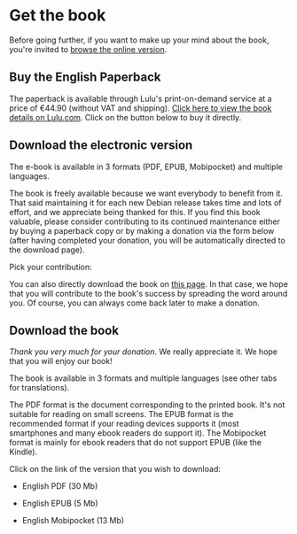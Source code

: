 Get the book
============

Before going further, if you want to make up your mind about the book,
you're invited to [browse the online
version](https://debian-handbook.info/browse/en-US/stable/).

Buy the English Paperback
-------------------------

The paperback is available through Lulu's print-on-demand service at a
price of €44.90 (without VAT and shipping). [Click here to view the book
details on Lulu.com](). Click on the button below to buy it directly.

Download the electronic version
-------------------------------

The e-book is available in 3 formats (PDF, EPUB, Mobipocket) and
multiple languages.

The book is freely available because we want everybody to benefit from
it. That said maintaining it for each new Debian release takes time and
lots of effort, and we appreciate being thanked for this. If you find
this book valuable, please consider contributing to its continued
maintenance either by buying a paperback copy or by making a donation
via the form below (after having completed your donation, you will be
automatically directed to the download page).

Pick your contribution:

You can also directly download the book on [this
page](https://debian-handbook.info/get/now/). In that case, we hope that
you will contribute to the book's success by spreading the word around
you. Of course, you can always come back later to make a donation.

Download the book
-----------------

*Thank you very much for your donation*. We really appreciate it. We
hope that you will enjoy our book!

The book is available in 3 formats and multiple languages (see other
tabs for translations).

The PDF format is the document corresponding to the printed book. It's
not suitable for reading on small screens. The EPUB format is the
recommended format if your reading devices supports it (most smartphones
and many ebook readers do support it). The Mobipocket format is mainly
for ebook readers that do not support EPUB (like the Kindle).

Click on the link of the version that you wish to download:

-   English PDF (30 Mb)

-   English EPUB (5 Mb)

-   English Mobipocket (13 Mb)
